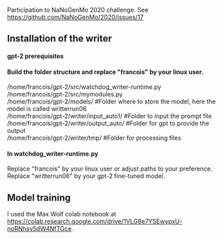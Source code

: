 Participation to NaNoGenMo 2020 challenge.
See https://github.com/NaNoGenMo/2020/issues/17

## Installation of the writer
#### gpt-2 prerequisites
#### Build the folder structure and replace "francois" by your linux user.

/home/francois/gpt-2/src/watchdog_writer-runtime.py   
/home/francois/gpt-2/src/mymodules.py  
/home/francois/gpt-2/models/              #Folder where to store the model, here the model is called writterrun06  
/home/francois/gpt-2/writer/input_auto1/  #Folder to input the prompt file  
/home/francois/gpt-2/writer/output_auto/  #Folder for gpt to provide the output   
/home/francois/gpt-2/writer/tmp/          #Folder for processing files  

#### In watchdog_writer-runtime.py
Replace "francois" by your linux user or adjust paths to your preference.
Replace "writterrun06" by your gpt-2 fine-tuned model.

## Model training
I used the Max Wolf colab notebook at https://colab.research.google.com/drive/1VLG8e7YSEwypxU-noRNhsv5dW4NfTGce.
